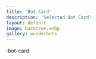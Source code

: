```yaml
---
title: 'Bot Card'
description: 'Selected Bot Card'
layout: default
image: backtree.webp
gallery: wonderbots
---
```


:bot-card
